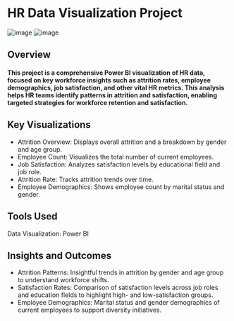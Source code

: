 # HR Data Visualization Project


![image](https://github.com/user-attachments/assets/c95f4c22-292a-430e-9bd6-399480563206)
![image](https://github.com/user-attachments/assets/ddcb1d1f-7cfa-4fa4-9e3b-83c18543703d)

## Overview
#### This project is a comprehensive Power BI visualization of HR data, focused on key workforce insights such as attrition rates, employee demographics, job satisfaction, and other vital HR metrics. This analysis helps HR teams identify patterns in attrition and satisfaction, enabling targeted strategies for workforce retention and satisfaction.

## Key Visualizations
- Attrition Overview: Displays overall attrition and a breakdown by gender and age group.
- Employee Count: Visualizes the total number of current employees.
- Job Satisfaction: Analyzes satisfaction levels by educational field and job role.
- Attrition Rate: Tracks attrition trends over time.
- Employee Demographics: Shows employee count by marital status and gender.
## Tools Used
Data Visualization: Power BI
## Insights and Outcomes
- Attrition Patterns: Insightful trends in attrition by gender and age group to understand workforce shifts.
- Satisfaction Rates: Comparison of satisfaction levels across job roles and education fields to highlight high- and low-satisfaction groups.
- Employee Demographics: Marital status and gender demographics of current employees to support diversity initiatives.







